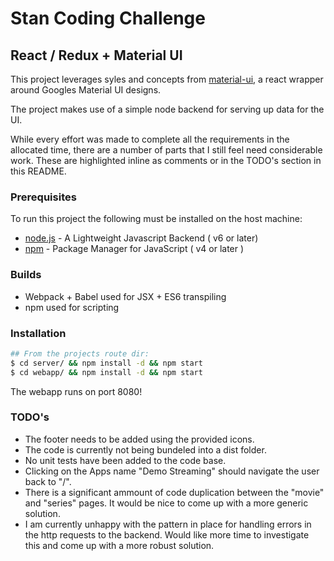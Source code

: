 # Stan Coding Challenge

## React / Redux + Material UI

This project leverages syles and concepts from [material-ui], a react wrapper around Googles Material UI designs. 

The project makes use of a simple node backend for serving up data for the UI.

While every effort was made to complete all the requirements in the allocated time, there are a number of parts that I still feel need considerable work.
These are highlighted inline as comments or in the TODO's section in this README.

### Prerequisites
To run this project the following must be installed on the host machine:
* [node.js] - A Lightweight Javascript Backend ( v6 or later)
* [npm] - Package Manager for JavaScript ( v4 or later )

### Builds
* Webpack + Babel used for JSX + ES6 transpiling
* npm used for scripting

### Installation
```sh
## From the projects route dir:
$ cd server/ && npm install -d && npm start
$ cd webapp/ && npm install -d && npm start
```

The webapp runs on port 8080!

### TODO's
* The footer needs to be added using the provided icons.
* The code is currently not being bundeled into a dist folder. 
* No unit tests have been added to the code base. 
* Clicking on the Apps name "Demo Streaming" should navigate the user back to "/".
* There is a significant ammount of code duplication between the "movie" and "series" pages. It would be nice to come up with a more generic solution.
* I am currently unhappy with the pattern in place for handling errors in the http requests to the backend. Would like more time to investigate this and come  up with a more robust solution. 

[material-ui]: <http://www.material-ui.com/>
[npm]: <https://www.npmjs.com/>
[node.js]: <http://nodejs.org>

